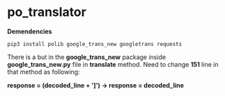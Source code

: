 # po_translator

**Demendencies**
```
pip3 install polib google_trans_new googletrans requests
```

There is a but in the **google_trans_new** package 
inside **google_trans_new.py** file in **translate** method.
Need to change **151** line in that method as following:
 
**response = (decoded_line + ']') -> response = decoded_line**

